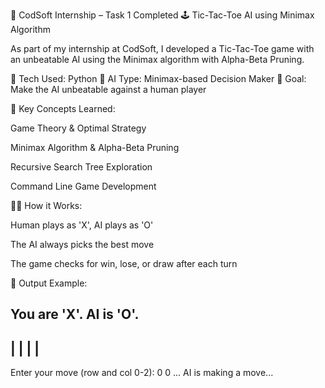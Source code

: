 
🎯 CodSoft Internship – Task 1 Completed
🕹 Tic-Tac-Toe AI using Minimax Algorithm

As part of my internship at CodSoft, I developed a Tic-Tac-Toe game with an unbeatable AI using the Minimax algorithm with Alpha-Beta Pruning.

🔧 Tech Used: Python
🤖 AI Type: Minimax-based Decision Maker
🎯 Goal: Make the AI unbeatable against a human player

🧠 Key Concepts Learned:

Game Theory & Optimal Strategy

Minimax Algorithm & Alpha-Beta Pruning

Recursive Search Tree Exploration

Command Line Game Development


👨‍💻 How it Works:

Human plays as 'X', AI plays as 'O'

The AI always picks the best move

The game checks for win, lose, or draw after each turn


📌 Output Example:

You are 'X'. AI is 'O'.
-------------
|   |   |   |
-------------
Enter your move (row and col 0-2): 0 0
...
AI is making a move...


